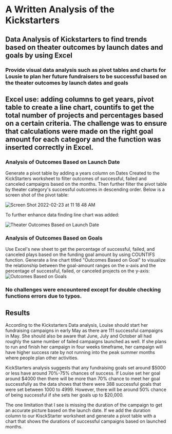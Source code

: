 # A Written Analysis of the Kickstarters 

## Data Analysis of Kickstarters to find trends based on theater outcomes by launch dates and goals by using Excel

### Provide visual data analysis such as pivot tables and charts for Lousie to plan her future fundraisers to be successful based on the theater outcomes by launch dates and goals

## Excel use: adding columns to get years, pivot table to create a line chart, countifs to get the total number of projects and percentages  based on a certain criteria. The challenge was to ensure that calculations were made on the right goal amount for each category and the function was inserted correctly in Excel.

### Analysis of Outcomes Based on Launch Date
Generate a pivot table by adding a years column on Dates Created to the KickStarters worksheet to filter outcomes of successful, failed and canceled campaigns based on the months. Then further filter the pivot table by theater category's successful outcomes in descending order. Below is a screen shot of the pivot table:

![Screen Shot 2022-02-23 at 11 18 48 AM](https://user-images.githubusercontent.com/98566486/155371265-5335e384-1cb5-4861-b207-849e3a2bfd40.png)

To further enhance data finding line chart was added: 

 ![Theater Outcomes Based on Launch Date](https://user-images.githubusercontent.com/98566486/155371821-428f2aa5-355f-4f16-b055-3ebf6566fff0.png)
 
### Analysis of Outcomes Based on Goals
Use Excel's new sheet to get the percentage of successful, failed, and canceled plays based on the funding goal amount by using COUNTIFS function. Generate a line chart titled "Outcomes Based on Goal" to visualize the relationship between the goal-amount ranges on the x-axis and the percentage of successful, failed, or canceled projects on the y-axis:
![Outcomes Based on Goals](https://user-images.githubusercontent.com/98566486/155383727-ab63fd91-58da-4a70-a001-26a99ab79666.png)


### No challenges were encountered except for double checking functions errors due to typos.  


## Results
According to the Kickstarters Data analysis, Louise should start her fundraising campaigns in early May as there are 111 successful campaigns in May. She should also be aware that June, July and October all had roughly the same number of failed campaigns launched as well. If she plans to run and finish her campaign in four weeks timeframe, her campaign will have higher success rate by not running into the peak summer months where people plan other activities.

KickStarters analysis suggests that any fundraising goals set around $5000 or less have around 70%-75% chances of success.  If Louise set her goal around $4000 then there will be more than 70% chance to meet her goal successfully as the data shows that there were 388 successful goals that were set between 1000 to 4999. However, there will be around 50% chance of being successful if she sets her goals up to $20,000.

The one limitation that I see is missing the duration of the campaign to get an accurate picture based on the launch date. 
If we add the duration column to our KisckStarter worksheet and generate a pivot table with a chart that shows the durations of successful campaigns based on launched months. 

